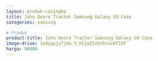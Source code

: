 ```yaml
---
layout: produk-casinghp
title: John Deere Tractor Samsung Galaxy S9 Case
categories: samsung

# Produk
product-title: John Deere Tractor Samsung Galaxy S9 Case
image-drive: 1edyypjsTjXw_5_hCjoZtotnhruiKT1Uf
harga: 90000
---
```

